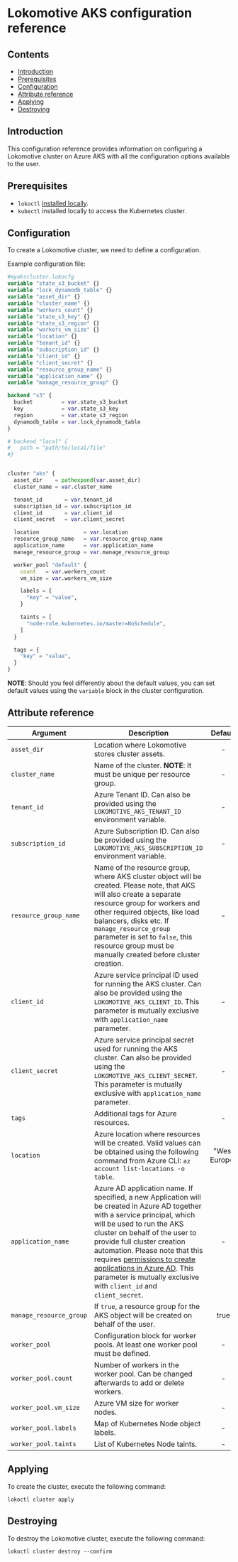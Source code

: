 # Lokomotive AKS configuration reference

## Contents

* [Introduction](#introduction)
* [Prerequisites](#prerequisites)
* [Configuration](#configuration)
* [Attribute reference](#attribute-reference)
* [Applying](#applying)
* [Destroying](#destroying)

## Introduction

This configuration reference provides information on configuring a Lokomotive cluster on Azure AKS with all the configuration options available to the user.

## Prerequisites

* `lokoctl` [installed locally](../../installer/lokoctl.md).
* `kubectl` installed locally to access the Kubernetes cluster.

## Configuration

To create a Lokomotive cluster, we need to define a configuration.

Example configuration file:

```tf
#myakscluster.lokocfg
variable "state_s3_bucket" {}
variable "lock_dynamodb_table" {}
variable "asset_dir" {}
variable "cluster_name" {}
variable "workers_count" {}
variable "state_s3_key" {}
variable "state_s3_region" {}
variable "workers_vm_size" {}
variable "location" {}
variable "tenant_id" {}
variable "subscription_id" {}
variable "client_id" {}
variable "client_secret" {}
variable "resource_group_name" {}
variable "application_name" {}
variable "manage_resource_group" {}

backend "s3" {
  bucket         = var.state_s3_bucket
  key            = var.state_s3_key
  region         = var.state_s3_region
  dynamodb_table = var.lock_dynamodb_table
}

# backend "local" {
#   path = "path/to/local/file"
#}


cluster "aks" {
  asset_dir    = pathexpand(var.asset_dir)
  cluster_name = var.cluster_name

  tenant_id       = var.tenant_id
  subscription_id = var.subscription_id
  client_id       = var.client_id
  client_secret   = var.client_secret

  location              = var.location
  resource_group_name   = var.resource_group_name
  application_name      = var.application_name
  manage_resource_group = var.manage_resource_group

  worker_pool "default" {
    count   = var.workers_count
    vm_size = var.workers_vm_size

    labels = {
      "key" = "value",
    }

    taints = [
      "node-role.kubernetes.io/master=NoSchedule",
    ]
  }

  tags = {
    "key" = "value",
  }
}
```

**NOTE**: Should you feel differently about the default values, you can set default values using the `variable`
block in the cluster configuration.

## Attribute reference

| Argument                | Description                                                  |    Default    | Required |
| ----------------------- | ------------------------------------------------------------ | :-----------: | :------: |
| `asset_dir`             | Location where Lokomotive stores cluster assets.             |       -       |   true   |
| `cluster_name`          | Name of the cluster. **NOTE**: It must be unique per resource group. |       -       |   true   |
| `tenant_id`             | Azure Tenant ID. Can also be provided using the `LOKOMOTIVE_AKS_TENANT_ID` environment variable. |       -       |   true   |
| `subscription_id`       | Azure Subscription ID. Can also be provided using the `LOKOMOTIVE_AKS_SUBSCRIPTION_ID` environment variable. |       -       |   true   |
| `resource_group_name`   | Name of the resource group, where AKS cluster object will be created. Please note, that AKS will also create a separate resource group for workers and other required objects, like load balancers, disks etc. If `manage_resource_group` parameter is set to `false`, this resource group must be manually created before cluster creation. |       -       |   true   |
| `client_id`             | Azure service principal ID used  for running the AKS cluster. Can also be provided using the `LOKOMOTIVE_AKS_CLIENT_ID`. This parameter is mutually exclusive with `application_name` parameter. |       -       |  false   |
| `client_secret`         | Azure service principal secret used  for running the AKS cluster. Can also be provided using the `LOKOMOTIVE_AKS_CLIENT_SECRET`. This parameter is mutually exclusive with `application_name` parameter. |       -       |  false   |
| `tags`                  | Additional tags for Azure resources.                  |       -       |  false   |
| `location`              | Azure location where resources will be created. Valid values can be obtained using the following command from Azure CLI: `az account list-locations -o table`. | "West Europe" |  false   |
| `application_name`      | Azure AD application name. If specified, a new Application will be created in Azure AD together with a service principal, which will be used to run the AKS cluster on behalf of the user to provide full cluster creation automation. Please note that this requires [permissions to create applications in Azure AD](https://docs.microsoft.com/en-us/azure/active-directory/users-groups-roles/roles-delegate-app-roles). This parameter is mutually exclusive with `client_id` and `client_secret`. |       -       |  false   |
| `manage_resource_group` | If `true`, a resource group for the AKS object will be created on behalf of the user. |     true      |  false   |
| `worker_pool`           | Configuration block for worker pools. At least one worker pool must be defined. |       -       |   true   |
| `worker_pool.count`     | Number of workers in the worker pool. Can be changed afterwards to add or delete workers. |       -       |   true   |
| `worker_pool.vm_size`   | Azure VM size for worker nodes.                              |       -       |   true   |
| `worker_pool.labels`    | Map of Kubernetes Node object labels.                        |       -       |  false   |
| `worker_pool.taints`    | List of Kubernetes Node taints.                              |       -       |  false   |

## Applying

To create the cluster, execute the following command:

```console
lokoctl cluster apply
```

## Destroying

To destroy the Lokomotive cluster, execute the following command:

```console
lokoctl cluster destroy --confirm
```
